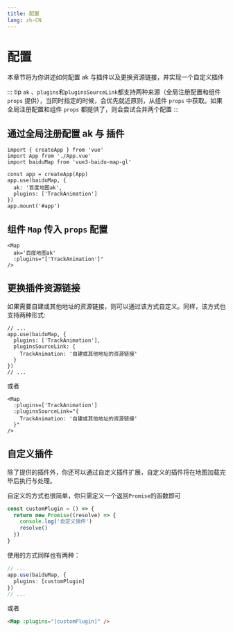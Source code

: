 ```yaml
---
title: 配置
lang: zh-CN
---
```


# 配置

本章节将为你讲述如何配置 ak 与插件以及更换资源链接，并实现一个自定义插件

::: tip 
`ak` 、`plugins`和`pluginsSourceLink`都支持两种来源（全局注册配置和组件 `props` 提供），当同时指定的时候，会优先就近原则，从组件 `props` 中获取。如果全局注册配置和组件 `props` 都提供了，则会尝试合并两个配置
:::

## 通过全局注册配置 ak 与 插件

```ts{7,8}
import { createApp } from 'vue'
import App from './App.vue'
import baiduMap from 'vue3-baidu-map-gl'

const app = createApp(App)
app.use(baiduMap, {
  ak: '百度地图ak',
  plugins: ['TrackAnimation']
})
app.mount('#app')
```

## 组件 `Map` 传入 `props` 配置

<!-- prettier-ignore -->
```html{2,3}
<Map
  ak='百度地图ak'
  :plugins="['TrackAnimation']"
/>
```

## 更换插件资源链接

如果需要自建或其他地址的资源链接，则可以通过该方式自定义。同样，该方式也支持两种形式:

```ts{3-6}
// ...
app.use(baiduMap, {
  plugins: ['TrackAnimation'],
  pluginsSourceLink: {
    TrackAnimation: '自建或其他地址的资源链接'
  }
})
// ...
```

或者

<!-- prettier-ignore -->
```html{2-5}
<Map
  :plugins=['TrackAnimation']
  :pluginsSourceLink="{
    TrackAnimation: '自建或其他地址的资源链接'
  }"
/>
```

## 自定义插件

除了提供的插件外，你还可以通过自定义插件扩展，自定义的插件将在地图加载完毕后执行与处理。

自定义的方式也很简单，你只需定义一个返回`Promise`的函数即可

```ts
const customPlugin = () => {
  return new Promise((resolve) => {
    console.log('自定义插件')
    resolve()
  })
}
```

使用的方式同样也有两种：

```ts
// ...
app.use(baiduMap, {
  plugins: [customPlugin]
})
// ...
```

或者

<!-- prettier-ignore -->
```html
<Map :plugins="[customPlugin]" />
```

